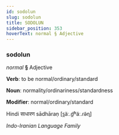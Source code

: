 ```yaml
---
id: sodolun
slug: sodolun
title: SODOLUN
sidebar_position: 353
hoverText: normal § Adjective
---
```


### sodolun

*normal* **§** Adjective

**Verb**: to be normal/ordinary/standard

**Noun**: normality/ordinariness/standardness

**Modifier**: normal/ordinary/standard

Hindi साधारण sādhāraṇ [s̪äː.d̪ʱäː.ɾə̃ɳ]

*Indo-Iranian Language Family*